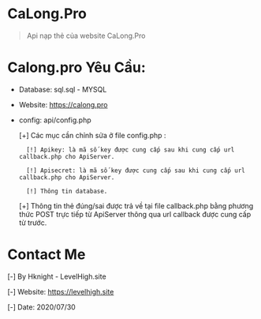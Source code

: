 # CaLong.Pro
> Api nạp thẻ của website CaLong.Pro 

# Calong.pro Yêu Cầu:
- Database: sql.sql - MYSQL

- Website: https://calong.pro

- config: api/config.php

   [+] Các mục cần chỉnh sửa ở file config.php :
   
        [!] Apikey: là mã số key được cung cấp sau khi cung cấp url callback.php cho ApiServer.
        
        [!] Apisecret: là mã số key được cung cấp sau khi cung cấp url callback.php cho ApiServer.
        
        [!] Thông tin database.
        
   [+] Thông tin thẻ đúng/sai được trả về tại file callback.php bằng phương thức POST trực tiếp từ ApiServer thông qua url callback được cung cấp từ trước.     
 
 # Contact Me
   [-] By Hknight - LevelHigh.site
   
   [-] Website: https://levelhigh.site
   
   [-] Date: 2020/07/30
   
